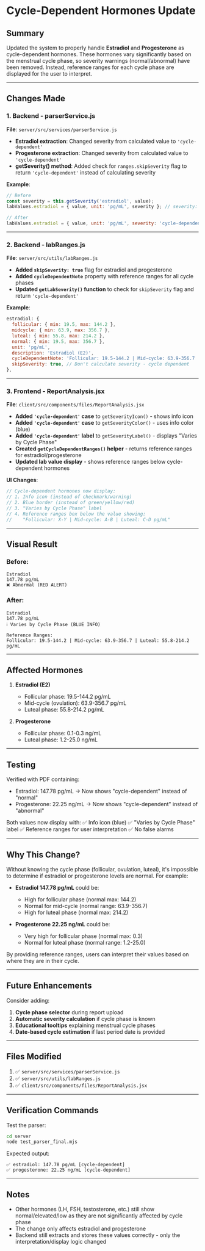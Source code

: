 # Cycle-Dependent Hormones Update

## Summary

Updated the system to properly handle **Estradiol** and **Progesterone** as cycle-dependent hormones. These hormones vary significantly based on the menstrual cycle phase, so severity warnings (normal/abnormal) have been removed. Instead, reference ranges for each cycle phase are displayed for the user to interpret.

---

## Changes Made

### 1. **Backend - parserService.js**

**File**: `server/src/services/parserService.js`

- **Estradiol extraction**: Changed severity from calculated value to `'cycle-dependent'`
- **Progesterone extraction**: Changed severity from calculated value to `'cycle-dependent'`
- **getSeverity() method**: Added check for `ranges.skipSeverity` flag to return `'cycle-dependent'` instead of calculating severity

**Example**:

```javascript
// Before
const severity = this.getSeverity('estradiol', value);
labValues.estradiol = { value, unit: 'pg/mL', severity }; // severity: 'normal' or 'abnormal'

// After
labValues.estradiol = { value, unit: 'pg/mL', severity: 'cycle-dependent' };
```

---

### 2. **Backend - labRanges.js**

**File**: `server/src/utils/labRanges.js`

- **Added `skipSeverity: true`** flag for estradiol and progesterone
- **Added `cycleDependentNote`** property with reference ranges for all cycle phases
- **Updated `getLabSeverity()` function** to check for `skipSeverity` flag and return `'cycle-dependent'`

**Example**:

```javascript
estradiol: {
  follicular: { min: 19.5, max: 144.2 },
  midcycle: { min: 63.9, max: 356.7 },
  luteal: { min: 55.8, max: 214.2 },
  normal: { min: 19.5, max: 356.7 },
  unit: 'pg/mL',
  description: 'Estradiol (E2)',
  cycleDependentNote: 'Follicular: 19.5-144.2 | Mid-cycle: 63.9-356.7 | Luteal: 55.8-214.2 pg/mL',
  skipSeverity: true, // Don't calculate severity - cycle dependent
},
```

---

### 3. **Frontend - ReportAnalysis.jsx**

**File**: `client/src/components/files/ReportAnalysis.jsx`

- **Added `'cycle-dependent'` case** to `getSeverityIcon()` - shows info icon
- **Added `'cycle-dependent'` case** to `getSeverityColor()` - uses info color (blue)
- **Added `'cycle-dependent'` label** to `getSeverityLabel()` - displays "Varies by Cycle Phase"
- **Created `getCycleDependentRanges()` helper** - returns reference ranges for estradiol/progesterone
- **Updated lab value display** - shows reference ranges below cycle-dependent hormones

**UI Changes**:

```jsx
// Cycle-dependent hormones now display:
// 1. Info icon (instead of checkmark/warning)
// 2. Blue border (instead of green/yellow/red)
// 3. "Varies by Cycle Phase" label
// 4. Reference ranges box below the value showing:
//    "Follicular: X-Y | Mid-cycle: A-B | Luteal: C-D pg/mL"
```

---

## Visual Result

### Before:

```
Estradiol
147.78 pg/mL
❌ Abnormal (RED ALERT)
```

### After:

```
Estradiol
147.78 pg/mL
ℹ️ Varies by Cycle Phase (BLUE INFO)

Reference Ranges:
Follicular: 19.5-144.2 | Mid-cycle: 63.9-356.7 | Luteal: 55.8-214.2 pg/mL
```

---

## Affected Hormones

1. **Estradiol (E2)**

   - Follicular phase: 19.5-144.2 pg/mL
   - Mid-cycle (ovulation): 63.9-356.7 pg/mL
   - Luteal phase: 55.8-214.2 pg/mL

2. **Progesterone**
   - Follicular phase: 0.1-0.3 ng/mL
   - Luteal phase: 1.2-25.0 ng/mL

---

## Testing

Verified with PDF containing:

- Estradiol: 147.78 pg/mL → Now shows "cycle-dependent" instead of "normal"
- Progesterone: 22.25 ng/mL → Now shows "cycle-dependent" instead of "abnormal"

Both values now display with:
✅ Info icon (blue)
✅ "Varies by Cycle Phase" label
✅ Reference ranges for user interpretation
✅ No false alarms

---

## Why This Change?

Without knowing the cycle phase (follicular, ovulation, luteal), it's impossible to determine if estradiol or progesterone levels are normal. For example:

- **Estradiol 147.78 pg/mL** could be:

  - High for follicular phase (normal max: 144.2)
  - Normal for mid-cycle (normal range: 63.9-356.7)
  - High for luteal phase (normal max: 214.2)

- **Progesterone 22.25 ng/mL** could be:
  - Very high for follicular phase (normal max: 0.3)
  - Normal for luteal phase (normal range: 1.2-25.0)

By providing reference ranges, users can interpret their values based on where they are in their cycle.

---

## Future Enhancements

Consider adding:

1. **Cycle phase selector** during report upload
2. **Automatic severity calculation** if cycle phase is known
3. **Educational tooltips** explaining menstrual cycle phases
4. **Date-based cycle estimation** if last period date is provided

---

## Files Modified

1. ✅ `server/src/services/parserService.js`
2. ✅ `server/src/utils/labRanges.js`
3. ✅ `client/src/components/files/ReportAnalysis.jsx`

---

## Verification Commands

Test the parser:

```bash
cd server
node test_parser_final.mjs
```

Expected output:

```
✅ estradiol: 147.78 pg/mL [cycle-dependent]
✅ progesterone: 22.25 ng/mL [cycle-dependent]
```

---

## Notes

- Other hormones (LH, FSH, testosterone, etc.) still show normal/elevated/low as they are not significantly affected by cycle phase
- The change only affects estradiol and progesterone
- Backend still extracts and stores these values correctly - only the interpretation/display logic changed
